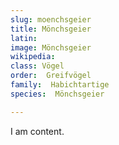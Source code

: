 ```yaml
---
slug: moenchsgeier
title: Mönchsgeier
latin:
image: Mönchsgeier
wikipedia: 
class: Vögel
order:  Greifvögel
family:  Habichtartige
species:  Mönchsgeier

---
```


I am content.
